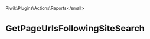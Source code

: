 <small>Piwik\Plugins\Actions\Reports\</small>

GetPageUrlsFollowingSiteSearch
==============================
